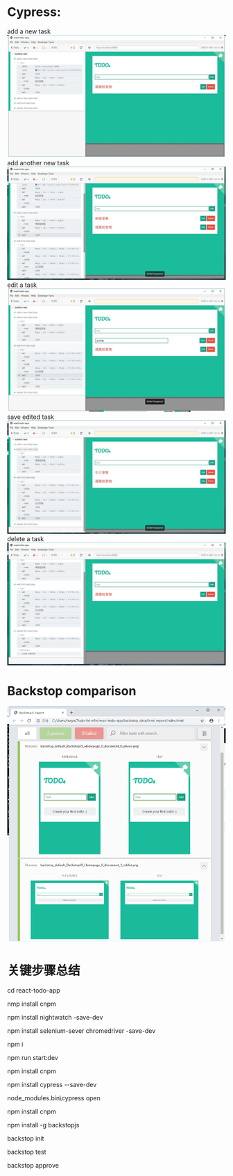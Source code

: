# Cypress:  
add a new task
![image missing](https://github.com/citarreikee/Todo-list-e2e/blob/master/imgs/add.jpg)  
add another new task
![image missing](https://github.com/citarreikee/Todo-list-e2e/blob/master/imgs/add%20new.jpg)
edit a task  
![image missing](https://github.com/citarreikee/Todo-list-e2e/blob/master/imgs/edit.jpg)  
save edited task  
![image missing](https://github.com/citarreikee/Todo-list-e2e/blob/master/imgs/edit%20save.jpg)  
delete a task  
![image missing](https://github.com/citarreikee/Todo-list-e2e/blob/master/imgs/delete.jpg)  
# Backstop comparison  
![image missing](https://github.com/citarreikee/Todo-list-e2e/blob/master/imgs/backstop.png)  
# 关键步骤总结
cd react-todo-app

nmp install cnpm

npm install nightwatch -save-dev

npm install selenium-sever chromedriver -save-dev

npm i

npm run start:dev


npm install cnpm

npm install cypress --save-dev

node_modules\.bin\cypress open


npm install cnpm

npm install -g backstopjs

backstop init

backstop test

backstop approve

